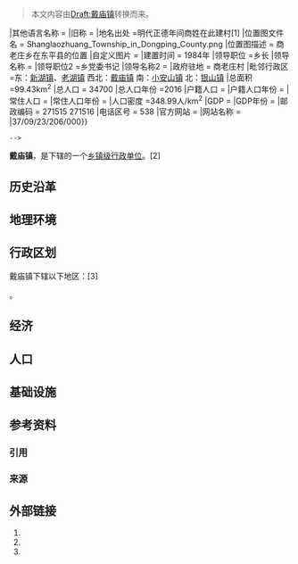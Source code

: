 > 本文内容由[Draft:戴庙镇](https://zh.wikipedia.org/wiki/Draft:戴庙镇)转换而来。


|其他语言名称 = |旧称 = |地名出处 =明代正德年间商姓在此建村\[1\] |位置图文件名 = Shanglaozhuang_Township_in_Dongping_County.png |位置图描述 = 商老庄乡在东平县的位置 |自定义图片 =  |建置时间 = 1984年 |领导职位 =乡长 |领导名称 = |领导职位2 =乡党委书记 |领导名称2 = |政府驻地 = 商老庄村 |毗邻行政区 =东：[新湖镇](../Page/新湖镇_\(东平县\).md "wikilink")、[老湖镇](https://zh.wikipedia.org/wiki/老湖镇 "wikilink")
西北：[戴庙镇](https://zh.wikipedia.org/wiki/戴庙镇 "wikilink")
南：[小安山镇](https://zh.wikipedia.org/wiki/小安山镇 "wikilink")
北：[银山镇](https://zh.wikipedia.org/wiki/银山镇_\(东平县\) "wikilink") |总面积 =99.43km<sup>2</sup> |总人口 = 34700 |总人口年份 =2016 |户籍人口 = |户籍人口年份 = |常住人口 = |常住人口年份 = |人口密度 =348.99人/km<sup>2</sup> |GDP = |GDP年份 = |邮政编码 = 271515
271516 |电话区号 = 538 |官方网站 = |网站名称 = |37/09/23/206/000}}

`-->`

**戴庙镇**，是下辖的一个[乡镇级行政单位](https://zh.wikipedia.org/wiki/乡镇 "wikilink")。\[2\]

## 历史沿革

## 地理环境

## 行政区划

戴庙镇下辖以下地区：\[3\]

。

## 经济

## 人口

## 基础设施

## 参考资料

### 引用

### 来源

## 外部链接

1.
2.
3.